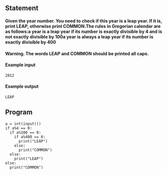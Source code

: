 ## Statement
#### Given the year number. You need to check if this year is a leap year. If it is, print LEAP, otherwise print COMMON.The rules in Gregorian calendar are as follows:a year is a leap year if its number is exactly divisible by 4 and is not exactly divisible by 100a year is always a leap year if its number is exactly divisible by 400
#### Warning. The words LEAP and COMMON should be printed all caps.

#### Example input
```
2012
```
#### Example output
```
LEAP
```
## Program
```
a = int(input())
if a%4 == 0:
  if a%100 == 0:
    if a%400 == 0:
      print("LEAP")
    else:
      print("COMMON")
  else:
    print("LEAP")
else:
  print("COMMON")
```
